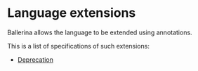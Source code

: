 # Language extensions

Ballerina allows the language to be extended using annotations.

This is a list of specifications of such extensions:
  
  * [Deprecation](deprecation/spec.md)

